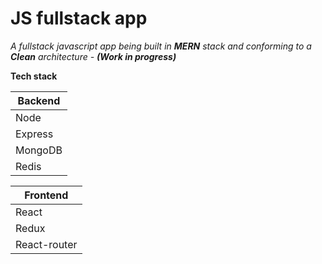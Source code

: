 # JS fullstack app

_A fullstack javascript app being built in **MERN** stack and conforming to a **Clean** architecture -_ **_(Work in progress)_**

**Tech stack**

| Backend |
| ------- |
| Node    |
| Express |
| MongoDB |
| Redis   |

| Frontend     |
| ------------ |
| React        |
| Redux        |
| React-router |
